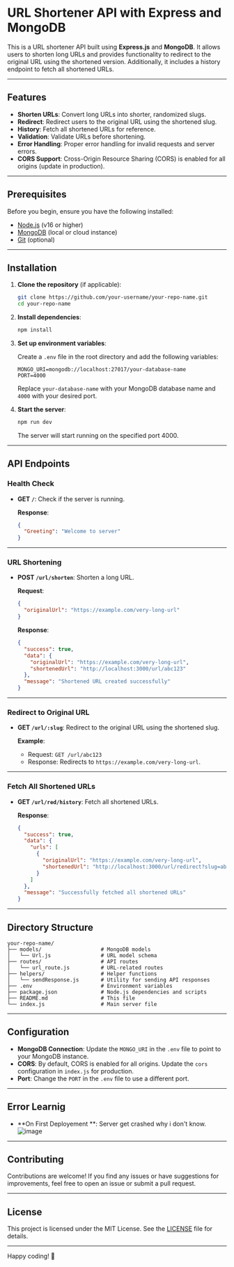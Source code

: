 # URL Shortener API with Express and MongoDB

This is a URL shortener API built using **Express.js** and **MongoDB**. It allows users to shorten long URLs and provides functionality to redirect to the original URL using the shortened version. Additionally, it includes a history endpoint to fetch all shortened URLs.

---

## Features

- **Shorten URLs**: Convert long URLs into shorter, randomized slugs.
- **Redirect**: Redirect users to the original URL using the shortened slug.
- **History**: Fetch all shortened URLs for reference.
- **Validation**: Validate URLs before shortening.
- **Error Handling**: Proper error handling for invalid requests and server errors.
- **CORS Support**: Cross-Origin Resource Sharing (CORS) is enabled for all origins (update in production).

---

## Prerequisites

Before you begin, ensure you have the following installed:

- [Node.js](https://nodejs.org/) (v16 or higher)
- [MongoDB](https://www.mongodb.com/) (local or cloud instance)
- [Git](https://git-scm.com/) (optional)

---

## Installation

1. **Clone the repository** (if applicable):

   ```bash
   git clone https://github.com/your-username/your-repo-name.git
   cd your-repo-name
   ```

2. **Install dependencies**:

   ```bash
   npm install
   ```

3. **Set up environment variables**:

   Create a `.env` file in the root directory and add the following variables:

   ```env
   MONGO_URI=mongodb://localhost:27017/your-database-name
   PORT=4000
   ```

   Replace `your-database-name` with your MongoDB database name and `4000` with your desired port.

4. **Start the server**:

   ```bash
   npm run dev
   ```

   The server will start running on the specified port 4000.

---

## API Endpoints

### Health Check

- **GET `/`**: Check if the server is running.

  **Response**:

  ```json
  {
    "Greeting": "Welcome to server"
  }
  ```

---

### URL Shortening

- **POST `/url/shorten`**: Shorten a long URL.

  **Request**:

  ```json
  {
    "originalUrl": "https://example.com/very-long-url"
  }
  ```

  **Response**:

  ```json
  {
    "success": true,
    "data": {
      "originalUrl": "https://example.com/very-long-url",
      "shortenedUrl": "http://localhost:3000/url/abc123"
    },
    "message": "Shortened URL created successfully"
  }
  ```

---

### Redirect to Original URL

- **GET `/url/:slug`**: Redirect to the original URL using the shortened slug.

  **Example**:

  - Request: `GET /url/abc123`
  - Response: Redirects to `https://example.com/very-long-url`.

---

### Fetch All Shortened URLs

- **GET `/url/red/history`**: Fetch all shortened URLs.

  **Response**:

  ```json
  {
    "success": true,
    "data": {
      "urls": [
        {
          "originalUrl": "https://example.com/very-long-url",
          "shortenedUrl": "http://localhost:3000/url/redirect?slug=abc123"
        }
      ]
    },
    "message": "Successfully fetched all shortened URLs"
  }
  ```

---

## Directory Structure

```
your-repo-name/
├── models/                   # MongoDB models
│   └── Url.js                # URL model schema
├── routes/                   # API routes
│   └── url_route.js          # URL-related routes
├── helpers/                  # Helper functions
│   └── sendResponse.js       # Utility for sending API responses
├── .env                      # Environment variables
├── package.json              # Node.js dependencies and scripts
├── README.md                 # This file
└── index.js                  # Main server file
```

---

## Configuration

- **MongoDB Connection**: Update the `MONGO_URI` in the `.env` file to point to your MongoDB instance.
- **CORS**: By default, CORS is enabled for all origins. Update the `cors` configuration in `index.js` for production.
- **Port**: Change the `PORT` in the `.env` file to use a different port.

---
## Error Learnig

- **On First Deployement **: Server get crashed why i don't know.
![image](https://github.com/user-attachments/assets/8718eb2c-6e8e-4f66-94f2-720b7978bb02)

---

## Contributing

Contributions are welcome! If you find any issues or have suggestions for improvements, feel free to open an issue or submit a pull request.

---

## License

This project is licensed under the MIT License. See the [LICENSE](LICENSE) file for details.

---

Happy coding! 🚀
